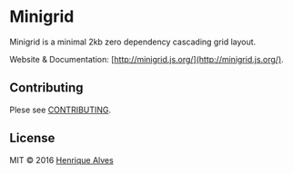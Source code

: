 # Minigrid

Minigrid is a minimal 2kb zero dependency cascading grid layout.

Website & Documentation: [http://minigrid.js.org/](http://minigrid.js.org/).

## Contributing

Plese see [CONTRIBUTING](CONTRIBUTING.md).

## License

MIT &copy; 2016 [Henrique Alves](http://twitter.com/healves82)

